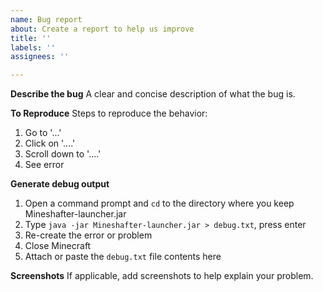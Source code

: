 ```yaml
---
name: Bug report
about: Create a report to help us improve
title: ''
labels: ''
assignees: ''

---
```


**Describe the bug**
A clear and concise description of what the bug is.

**To Reproduce**
Steps to reproduce the behavior:
1. Go to '...'
2. Click on '....'
3. Scroll down to '....'
4. See error

**Generate debug output**
1. Open a command prompt and `cd` to the directory where  you keep Mineshafter-launcher.jar
2. Type `java -jar Mineshafter-launcher.jar > debug.txt`, press enter
3. Re-create the error or problem
4. Close Minecraft
5. Attach or paste the `debug.txt` file contents here

**Screenshots**
If applicable, add screenshots to help explain your problem.
